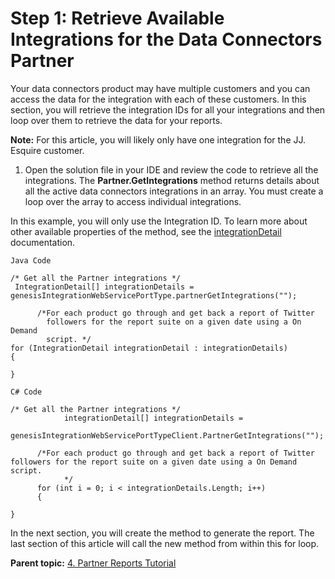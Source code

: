 # Step 1: Retrieve Available Integrations for the Data Connectors Partner

 

Your data connectors product may have multiple customers and you can access the data for the integration with each of these customers. In this section, you will retrieve the integration IDs for all your integrations and then loop over them to retrieve the data for your reports.

**Note:** For this article, you will likely only have one integration for the JJ. Esquire customer.

1.  Open the solution file in your IDE and review the code to retrieve all the integrations. The **Partner.GetIntegrations** method returns details about all the active data connectors integrations in an array. You must create a loop over the array to access individual integrations.

In this example, you will only use the Integration ID. To learn more about other available properties of the method, see the [integrationDetail](https://marketing.adobe.com/developer/documentation/genesis/r-datatype-integrationdetail) documentation.

```
Java Code
 
/* Get all the Partner integrations */
 IntegrationDetail[] integrationDetails = genesisIntegrationWebServicePortType.partnerGetIntegrations("");
 
      /*For each product go through and get back a report of Twitter
        followers for the report suite on a given date using a On Demand
        script. */
for (IntegrationDetail integrationDetail : integrationDetails)
{
 
}
```

```
C# Code
 
/* Get all the Partner integrations */
            integrationDetail[] integrationDetails = 
  genesisIntegrationWebServicePortTypeClient.PartnerGetIntegrations("");
 
      /*For each product go through and get back a report of Twitter followers for the report suite on a given date using a On Demand script.
            */
      for (int i = 0; i < integrationDetails.Length; i++)
      {
 
}
```

In the next section, you will create the method to generate the report. The last section of this article will call the new method from within this for loop.

**Parent topic:** [4. Partner Reports Tutorial](c_Create_Data_Connectors_Partner_Reports_using_the_Partner_API.md)

